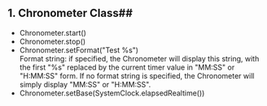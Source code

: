 ## 1. Chronometer Class##
+ Chronometer.start()
+ Chronometer.stop()
+ Chronometer.setFormat("Test %s")  
Format string: if specified, the Chronometer will display this string, with the first "%s" replaced by the current timer value in "MM:SS" or "H:MM:SS" form. If no format string is specified, the Chronometer will simply display "MM:SS" or "H:MM:SS".
+ Chronometer.setBase(SystemClock.elapsedRealtime())
